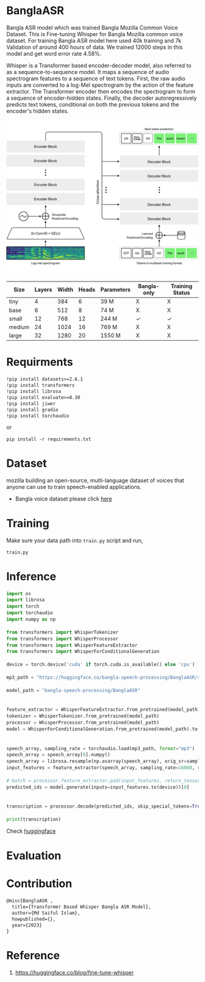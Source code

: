 # BanglaASR
Bangla ASR model which was trained Bangla Mozilla Common Voice Dataset.
This is Fine-tuning Whisper for Bangla Mozilla common voice dataset. For training Bangla ASR model here used 40k training and 7k Validation of around 400 hours of data. We trained 12000 steps in this model and get word error rate 4.58%.

Whisper is a Transformer based encoder-decoder model, also referred to as a sequence-to-sequence model. It maps a sequence of audio spectrogram features to a sequence of text tokens. First, the raw audio inputs are converted to a log-Mel spectrogram by the action of the feature extractor. The Transformer encoder then encodes the spectrogram to form a sequence of encoder-hidden states. Finally, the decoder autoregressively predicts text tokens, conditional on both the previous tokens and the encoder's hidden states.



![Alt text](asset/whisper_architecture.svg)


| Size | Layers | Width | Heads | Parameters | Bangla-only | Training Status |
| ------------- | ------------- | --------    |--------    | ------------- | ------------- | --------    |
tiny   | 4  |384  | 6   | 39 M 	| X |  X
base   | 6 	|512  | 8 	|74 M 	| X	|  X
small  | 12 |768  | 12 	|244 M 	| ✓ |  ✓ 
medium | 24 |1024 | 16 	|769 M 	| X |  X
large  | 32 |1280 | 20 	|1550 M | X |  X




# Requirments
```
!pip install datasets>=2.6.1
!pip install transformers
!pip install librosa
!pip install evaluate>=0.30
!pip install jiwer
!pip install gradio
!pip install torchaudio
```
or

```
pip install -r requirements.txt
```

# Dataset

mozilla building an open-source, multi-language dataset of voices that anyone can use to train speech-enabled applications.

- Bangla voice dataset please click [here](https://commonvoice.mozilla.org/bn/datasets)


# Training

Make sure your data path into ```train.py``` script and run,

```
train.py
```

# Inference

```py
import os
import librosa
import torch
import torchaudio
import numpy as np

from transformers import WhisperTokenizer
from transformers import WhisperProcessor
from transformers import WhisperFeatureExtractor
from transformers import WhisperForConditionalGeneration

device = torch.device('cuda' if torch.cuda.is_available() else 'cpu')

mp3_path = "https://huggingface.co/bangla-speech-processing/BanglaASR/resolve/main/mp3/common_voice_bn_31515636.mp3"

model_path = "bangla-speech-processing/BanglaASR"


feature_extractor = WhisperFeatureExtractor.from_pretrained(model_path)
tokenizer = WhisperTokenizer.from_pretrained(model_path)
processor = WhisperProcessor.from_pretrained(model_path)
model = WhisperForConditionalGeneration.from_pretrained(model_path).to(device)


speech_array, sampling_rate = torchaudio.load(mp3_path, format="mp3")
speech_array = speech_array[0].numpy()
speech_array = librosa.resample(np.asarray(speech_array), orig_sr=sampling_rate, target_sr=16000)
input_features = feature_extractor(speech_array, sampling_rate=16000, return_tensors="pt").input_features

# batch = processor.feature_extractor.pad(input_features, return_tensors="pt")
predicted_ids = model.generate(inputs=input_features.to(device))[0]


transcription = processor.decode(predicted_ids, skip_special_tokens=True)

print(transcription)
```
Check [huggingface](https://huggingface.co/bangla-speech-processing/BanglaASR)

# Evaluation

# Contribution
```
@misc{BanglaASR ,
  title={Transformer Based Whisper Bangla ASR Model},
  author={Md Saiful Islam},
  howpublished={},
  year={2023}
}
```
# Reference
1. https://huggingface.co/blog/fine-tune-whisper
